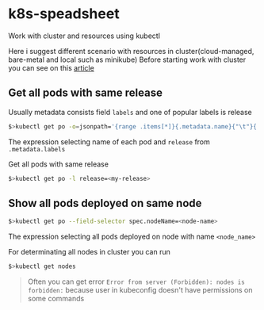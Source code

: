 # k8s-speadsheet
Work with cluster and resources using kubectl

Here i suggest different scenario with resources in cluster(cloud-managed, bare-metal and local such as minikube)
Before starting work with cluster you can see on this [article](https://learnk8s.io/blog/kubectl-productivity)

## Get all pods with same release

Usually metadata consists field `labels` and one of popular labels is release

```bash
$>kubectl get po -o=jsonpath='{range .items[*]}{.metadata.name}{"\t"}{.metadata.labels.release}{"\n"}{end}'
```
The expression selecting name of each pod and `release` from `.metadata.labels`

Get all pods with same release

```bash
$>kubectl get po -l release=<my-release>
```

## Show all pods deployed on same node

```bash
$>kubectl get po --field-selector spec.nodeName=<node-name>
```
The expression selecting all pods deployed on node with name `<node_name>`

For determinating all nodes in cluster you can run

```bash
$>kubectl get nodes
```

> Often you can get error `Error from server (Forbidden): nodes is forbidden:` because user in kubeconfig doesn't have permissions on some commands
